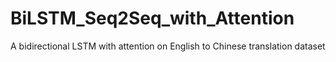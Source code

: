 # BiLSTM_Seq2Seq_with_Attention
A bidirectional LSTM with attention on English to Chinese translation dataset
